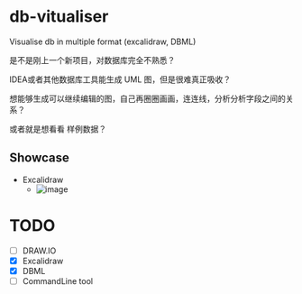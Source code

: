 # db-vitualiser

Visualise db in multiple format (excalidraw, DBML)

是不是刚上一个新项目，对数据库完全不熟悉？

IDEA或者其他数据库工具能生成 UML 图，但是很难真正吸收？

想能够生成可以继续编辑的图，自己再圈圈画画，连连线，分析分析字段之间的关系？

或者就是想看看 样例数据？

## Showcase

- Excalidraw
  - ![image](https://user-images.githubusercontent.com/95092244/222903633-9b785bf3-90be-48ea-9703-2d3eac569ae0.png)

# TODO

- [ ] DRAW.IO
- [x] Excalidraw
- [x] DBML
- [ ] CommandLine tool
